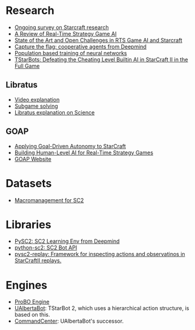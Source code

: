 # Research
- [Ongoing survey on Starcraft research](https://yobibyte.github.io/starcraft-research.html)
- [A Review of Real-Time Strategy Game AI](https://www.cs.auckland.ac.nz/research/gameai/publications/Robertson_Watson_AIMag14.pdf)
- [State of the Art and Open Challenges in RTS Game AI and Starcraft](http://thesai.org/Downloads/Volume8No12/Paper_3-State_of_the_Art_and_Open_Challenges_in_RTS_Game.pdf)
- [Capture the flag: cooperative agents from Deepmind](https://deepmind.com/blog/capture-the-flag/)
- [Population based training of neural networks](https://deepmind.com/blog/population-based-training-neural-networks/)
- [TStarBots: Defeating the Cheating Level Builtin AI in StarCraft II in the Full Game](https://arxiv.org/abs/1809.07193)
## Libratus
- [Video explanation](https://www.youtube.com/watch?v=2dX0lwaQRX0)
- [Subgame solving](https://www.cs.cmu.edu/~noamb/papers/17-arXiv-Subgame.pdf)
- [Libratus explanation on Science](http://www.cs.cmu.edu/~noamb/papers/17-Science-Superhuman.pdf)
## GOAP
- [Applying Goal-Driven Autonomy to StarCraft](https://www.aaai.org/ocs/index.php/AIIDE/AIIDE10/paper/viewFile/2142/2551)
- [Building Human-Level AI for Real-Time Strategy Games](https://www.aaai.org/ocs/index.php/FSS/FSS11/paper/viewFile/4209/4567)
- [GOAP Website](http://alumni.media.mit.edu/~jorkin/goap.html)

# Datasets
- [Macromanagement for SC2](https://github.com/wuhuikai/MSC)

# Libraries
- [PySC2: SC2 Learning Env from Deepmind](https://github.com/deepmind/pysc2)
- [python-sc2: SC2 Bot API](https://github.com/Dentosal/python-sc2)
- [pysc2-replay: 
Framework for inspecting actions and observatinos in StarCraftII replays.](https://github.com/narhen/pysc2-replay)

# Engines
- [ProBO Engine](http://www.proboengine.com/About.aspx)
- [UAlbertaBot](https://github.com/davechurchill/ualbertabot): TStarBot 2, which uses a hierarchical action structure, is based on this.
- [CommandCenter](https://github.com/davechurchill/commandcenter): UAlbertaBot's successor.

